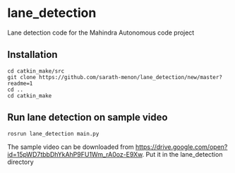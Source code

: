 # lane_detection
Lane detection code for the Mahindra Autonomous code project

 ## Installation
 ```
 cd catkin_make/src
 git clone https://github.com/sarath-menon/lane_detection/new/master?readme=1
 cd ..
 cd catkin_make
```

 ## Run lane detection on sample video

 ```
 rosrun lane_detection main.py
```

The sample video can be downloaded from https://drive.google.com/open?id=15pWD7tbbDhYkAhP9FU1Wm_rA0oz-E9Xw. Put it in the lane_detection directory
